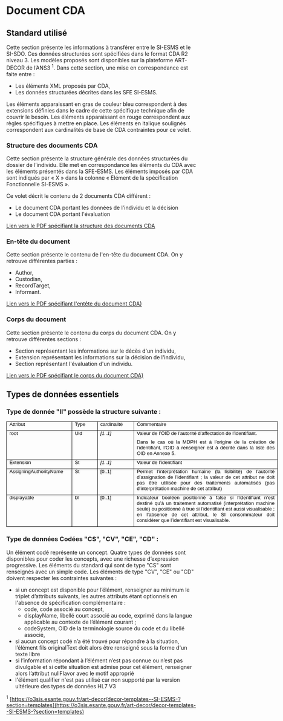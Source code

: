 # Document CDA
## Standard utilisé

Cette section présente les informations à transférer entre le SI-ESMS et le SI-SDO. Ces données structurées sont spécifiées dans le format CDA R2 niveau 3. Les modèles proposés sont disponibles sur la plateforme ART-DECOR de l’ANS3 <sup>1</sup>. 
Dans cette section, une mise en correspondance est faite entre : 
-   Les éléments XML proposés par CDA,
-   Les données structurées décrites dans les SFE SI-ESMS.


Les éléments apparaissant en gras de couleur bleu correspondent à des extensions définies dans le cadre de cette spécifique technique afin de couvrir le besoin.
Les éléments apparaissant en rouge correspondent aux règles spécifiques à mettre en place. 
Les éléments en italique soulignés correspondent aux cardinalités de base de CDA contraintes pour ce volet.

### Structure des documents CDA
Cette section présente la structure générale des données structurées du dossier de l’individu. Elle met en correspondance les éléments du CDA avec les éléments présentés dans la SFE-ESMS. 
Les éléments imposés par CDA sont indiqués par « X » dans la colonne « Elément de la spécification Fonctionnelle SI-ESMS ».

Ce volet décrit le contenu de 2 documents CDA différent :
- Le document CDA portant les données de l'individu et la décision
- Le document CDA portant l'évaluation
  
[Lien vers le PDF spécifiant la structure des documents CDA](CISIS-TEC_SPECIFICATIONS_TECHNIQUES_SI-ESMS_v2.4.pdf)

### En-tête du document
Cette section présente le contenu de l'en-tête du document CDA. On y retrouve différentes parties : 
- Author,
- Custodian,
- RecordTarget,
- Informant.

[Lien vers le PDF spécifiant l'entête du document CDA)](CISIS-TEC_SPECIFICATIONS_TECHNIQUES_SI-ESMS_v2.4.pdf)
### Corps du document
Cette section présente le contenu du corps du document CDA. On y retrouve différentes sections : 
- Section représentant les informations sur le décès d'un individu,
- Extension représentant les informations sur la décision de l'individu,
- Section représentant l'évaluation d'un individu.

[Lien vers le PDF spécifiant le corps du document CDA)](CISIS-TEC_SPECIFICATIONS_TECHNIQUES_SI-ESMS_v2.4.pdf)


## Types de données essentiels
### Type de donnée "II" possède la structure suivante :
<table style="width:538.4pt;border-collapse:collapse;border:none;">
    <tbody>
        <tr>
            <td style="width: 120.3pt;border: 1pt solid windowtext;padding: 0cm 5.4pt;vertical-align: top;">
                <p style='margin-top:0cm;margin-right:0cm;margin-bottom:6.0pt;margin-left:0cm;text-align:justify;line-height:115%;font-size:13px;font-family:"Arial",sans-serif;'><span style="color:black;">Attribut</span></p>
            </td>
            <td style="width: 42.5pt;border-color: windowtext windowtext windowtext currentcolor;border-style: solid solid solid none;border-width: 1pt 1pt 1pt medium;border-image: none 100% / 1 / 0 stretch;padding: 0cm 5.4pt;vertical-align: top;">
                <p style='margin-top:0cm;margin-right:0cm;margin-bottom:6.0pt;margin-left:0cm;text-align:justify;line-height:115%;font-size:13px;font-family:"Arial",sans-serif;'><span style="color:black;">Type</span></p>
            </td>
            <td style="width: 63.75pt;border-color: windowtext windowtext windowtext currentcolor;border-style: solid solid solid none;border-width: 1pt 1pt 1pt medium;border-image: none 100% / 1 / 0 stretch;padding: 0cm 5.4pt;vertical-align: top;">
                <p style='margin-top:0cm;margin-right:0cm;margin-bottom:6.0pt;margin-left:0cm;text-align:justify;line-height:115%;font-size:13px;font-family:"Arial",sans-serif;'><span style="color:black;">cardinalit&eacute;</span></p>
            </td>
            <td style="width: 11cm;border-color: windowtext windowtext windowtext currentcolor;border-style: solid solid solid none;border-width: 1pt 1pt 1pt medium;border-image: none 100% / 1 / 0 stretch;padding: 0cm 5.4pt;vertical-align: top;">
                <p style='margin-top:0cm;margin-right:0cm;margin-bottom:6.0pt;margin-left:0cm;text-align:justify;line-height:115%;font-size:13px;font-family:"Arial",sans-serif;'><span style="color:black;">Commentaire</span></p>
            </td>
        </tr>
        <tr>
            <td style="width: 120.3pt;border-color: currentcolor windowtext windowtext;border-style: none solid solid;border-width: medium 1pt 1pt;border-image: none 100% / 1 / 0 stretch;padding: 0cm 5.4pt;vertical-align: top;">
                <p style='margin-top:0cm;margin-right:0cm;margin-bottom:6.0pt;margin-left:0cm;text-align:justify;line-height:115%;font-size:13px;font-family:"Arial",sans-serif;'><span style="color:black;">root</span></p>
            </td>
            <td style="width: 42.5pt;border-color: currentcolor windowtext windowtext currentcolor;border-style: none solid solid none;border-width: medium 1pt 1pt medium;padding: 0cm 5.4pt;vertical-align: top;">
                <p style='margin-top:0cm;margin-right:0cm;margin-bottom:6.0pt;margin-left:0cm;text-align:justify;line-height:115%;font-size:13px;font-family:"Arial",sans-serif;'><span style="color:black;">Uid</span></p>
            </td>
            <td style="width: 63.75pt;border-color: currentcolor windowtext windowtext currentcolor;border-style: none solid solid none;border-width: medium 1pt 1pt medium;padding: 0cm 5.4pt;vertical-align: top;">
                <p style='margin-top:0cm;margin-right:0cm;margin-bottom:6.0pt;margin-left:0cm;text-align:justify;line-height:115%;font-size:13px;font-family:"Arial",sans-serif;'><em><span style="color:black;">[1..1]</span></em></p>
            </td>
            <td style="width: 11cm;border-color: currentcolor windowtext windowtext currentcolor;border-style: none solid solid none;border-width: medium 1pt 1pt medium;padding: 0cm 5.4pt;vertical-align: top;">
                <p style='margin-top:0cm;margin-right:0cm;margin-bottom:6.0pt;margin-left:0cm;text-align:justify;line-height:115%;font-size:13px;font-family:"Arial",sans-serif;'><span style="color:black;">Valeur de l&rsquo;OID de l&rsquo;autorit&eacute; d&rsquo;affectation de l&rsquo;identifiant.&nbsp;</span></p>
                <p style='margin-top:0cm;margin-right:0cm;margin-bottom:6.0pt;margin-left:0cm;text-align:justify;line-height:115%;font-size:13px;font-family:"Arial",sans-serif;'><span style="color:black;">Dans le cas o&ugrave; la MDPH est &agrave; l&rsquo;origine de la cr&eacute;ation de l&rsquo;identifiant, l&rsquo;OID &agrave; renseigner est &agrave; d&eacute;crite dans la liste des OID en Annexe 5.</span></p>
            </td>
        </tr>
        <tr>
            <td style="width: 120.3pt;border-color: currentcolor windowtext windowtext;border-style: none solid solid;border-width: medium 1pt 1pt;border-image: none 100% / 1 / 0 stretch;padding: 0cm 5.4pt;vertical-align: top;">
                <p style='margin-top:0cm;margin-right:0cm;margin-bottom:6.0pt;margin-left:0cm;text-align:justify;line-height:115%;font-size:13px;font-family:"Arial",sans-serif;'><span style="color:black;">Extension</span></p>
            </td>
            <td style="width: 42.5pt;border-color: currentcolor windowtext windowtext currentcolor;border-style: none solid solid none;border-width: medium 1pt 1pt medium;padding: 0cm 5.4pt;vertical-align: top;">
                <p style='margin-top:0cm;margin-right:0cm;margin-bottom:6.0pt;margin-left:0cm;text-align:justify;line-height:115%;font-size:13px;font-family:"Arial",sans-serif;'><span style="color:black;">St</span></p>
            </td>
            <td style="width: 63.75pt;border-color: currentcolor windowtext windowtext currentcolor;border-style: none solid solid none;border-width: medium 1pt 1pt medium;padding: 0cm 5.4pt;vertical-align: top;">
                <p style='margin-top:0cm;margin-right:0cm;margin-bottom:6.0pt;margin-left:0cm;text-align:justify;line-height:115%;font-size:13px;font-family:"Arial",sans-serif;'><em><span style="color:black;">[1..1]</span></em></p>
            </td>
            <td style="width: 11cm;border-color: currentcolor windowtext windowtext currentcolor;border-style: none solid solid none;border-width: medium 1pt 1pt medium;padding: 0cm 5.4pt;vertical-align: top;">
                <p style='margin-top:0cm;margin-right:0cm;margin-bottom:6.0pt;margin-left:0cm;text-align:justify;line-height:115%;font-size:13px;font-family:"Arial",sans-serif;'><span style="color:black;">Valeur de l&rsquo;identifiant</span></p>
            </td>
        </tr>
        <tr>
            <td style="width: 120.3pt;border-color: currentcolor windowtext windowtext;border-style: none solid solid;border-width: medium 1pt 1pt;border-image: none 100% / 1 / 0 stretch;padding: 0cm 5.4pt;vertical-align: top;">
                <p style='margin-top:0cm;margin-right:0cm;margin-bottom:6.0pt;margin-left:0cm;text-align:justify;line-height:115%;font-size:13px;font-family:"Arial",sans-serif;'><span style="color:black;">AssigningAuthorityName</span></p>
            </td>
            <td style="width: 42.5pt;border-color: currentcolor windowtext windowtext currentcolor;border-style: none solid solid none;border-width: medium 1pt 1pt medium;padding: 0cm 5.4pt;vertical-align: top;">
                <p style='margin-top:0cm;margin-right:0cm;margin-bottom:6.0pt;margin-left:0cm;text-align:justify;line-height:115%;font-size:13px;font-family:"Arial",sans-serif;'><span style="color:black;">St</span></p>
            </td>
            <td style="width: 63.75pt;border-color: currentcolor windowtext windowtext currentcolor;border-style: none solid solid none;border-width: medium 1pt 1pt medium;padding: 0cm 5.4pt;vertical-align: top;">
                <p style='margin-top:0cm;margin-right:0cm;margin-bottom:6.0pt;margin-left:0cm;text-align:justify;line-height:115%;font-size:13px;font-family:"Arial",sans-serif;'><span style="color:black;">[0..1]</span></p>
            </td>
            <td style="width: 11cm;border-color: currentcolor windowtext windowtext currentcolor;border-style: none solid solid none;border-width: medium 1pt 1pt medium;padding: 0cm 5.4pt;vertical-align: top;">
                <p style='margin-top:0cm;margin-right:0cm;margin-bottom:6.0pt;margin-left:0cm;text-align:justify;line-height:115%;font-size:13px;font-family:"Arial",sans-serif;'><span style="color:black;">Permet l&rsquo;interpr&eacute;tation humaine (la lisibilit&eacute;) de l&rsquo;autorit&eacute; d&rsquo;assignation de l&rsquo;identifiant ; la valeur de cet attribut ne doit pas &ecirc;tre utilis&eacute;e pour des traitements automatis&eacute;s (pas d&rsquo;interpr&eacute;tation machine de cet attribut)</span></p>
            </td>
        </tr>
        <tr>
            <td style="width: 120.3pt;border-color: currentcolor windowtext windowtext;border-style: none solid solid;border-width: medium 1pt 1pt;border-image: none 100% / 1 / 0 stretch;padding: 0cm 5.4pt;vertical-align: top;">
                <p style='margin-top:0cm;margin-right:0cm;margin-bottom:6.0pt;margin-left:0cm;text-align:justify;line-height:115%;font-size:13px;font-family:"Arial",sans-serif;'><span style="color:black;">displayable</span></p>
            </td>
            <td style="width: 42.5pt;border-color: currentcolor windowtext windowtext currentcolor;border-style: none solid solid none;border-width: medium 1pt 1pt medium;padding: 0cm 5.4pt;vertical-align: top;">
                <p style='margin-top:0cm;margin-right:0cm;margin-bottom:6.0pt;margin-left:0cm;text-align:justify;line-height:115%;font-size:13px;font-family:"Arial",sans-serif;'><span style="color:black;">bl</span></p>
            </td>
            <td style="width: 63.75pt;border-color: currentcolor windowtext windowtext currentcolor;border-style: none solid solid none;border-width: medium 1pt 1pt medium;padding: 0cm 5.4pt;vertical-align: top;">
                <p style='margin-top:0cm;margin-right:0cm;margin-bottom:6.0pt;margin-left:0cm;text-align:justify;line-height:115%;font-size:13px;font-family:"Arial",sans-serif;'><span style="color:black;">[0..1]</span></p>
            </td>
            <td style="width: 11cm;border-color: currentcolor windowtext windowtext currentcolor;border-style: none solid solid none;border-width: medium 1pt 1pt medium;padding: 0cm 5.4pt;vertical-align: top;">
                <p style='margin-top:0cm;margin-right:0cm;margin-bottom:6.0pt;margin-left:0cm;text-align:justify;line-height:115%;font-size:13px;font-family:"Arial",sans-serif;'><span style="color:black;">Indicateur bool&eacute;en positionn&eacute; &agrave; false si l&rsquo;identifiant n&rsquo;est destin&eacute; qu&rsquo;&agrave; un traitement automatis&eacute; (interpr&eacute;tation machine seule) ou positionn&eacute; &agrave; true si l&rsquo;identifiant est aussi visualisable ; en l&rsquo;absence de cet attribut, le SI consommateur doit consid&eacute;rer que l&rsquo;identifiant est visualisable.</span></p>
            </td>
        </tr>
    </tbody>
</table>

### Type de données Codées "CS", "CV", "CE", "CD" :
Un élément codé représente un concept. Quatre types de données sont disponibles pour coder les concepts, avec une richesse d’expression progressive.
Les éléments du standard qui sont de type "CS" sont renseignés avec un simple code.
Les éléments de type "CV", "CE" ou "CD" doivent respecter les contraintes suivantes :
-	si un concept est disponible pour l’élément, renseigner au minimum le triplet d’attributs suivants, les autres attributs étant optionnels en l'absence de spécification complémentaire : 
    -	code, code associé au concept, 
    -	displayName, libellé court associé au code, exprimé dans la langue applicable au contexte de l’élément courant ; 
    -	codeSystem, OID de la terminologie source du code et du libellé associé,
-	si aucun concept codé n’a été trouvé pour répondre à la situation, l’élément fils originalText doit alors être renseigné sous la forme d'un texte libre
-	si l’information répondant à l’élément n’est pas connue ou n’est pas divulgable et si cette situation est admise pour cet élément, renseigner alors l’attribut nullFlavor avec le motif approprié
-	l'élément qualifier n'est pas utilisé car non supporté par la version ultérieure des types de données HL7 V3

<sup>1</sup> [https://o3sis.esante.gouv.fr/art-decor/decor-templates--SI-ESMS-?section=templates](https://o3sis.esante.gouv.fr/art-decor/decor-templates--SI-ESMS-?section=templates)